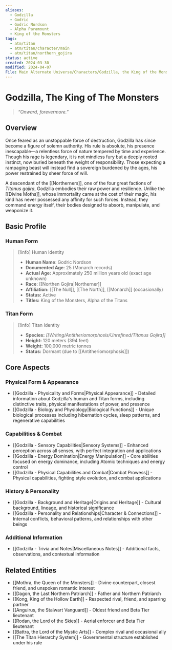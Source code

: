```yaml
---
aliases:
  - Godzilla
  - Godric
  - Godric Nordson
  - Alpha Paramount
  - King of the Monsters
tags:
  - atm/titan
  - atm/titan/character/main
  - atm/titan/northern_gojira
status: active
created: 2024-03-30
modified: 2024-04-07
File: Main Alternate Universe/Characters/Godzilla, the King of the Monsters.md
---
```


# **Godzilla, The King of The Monsters**

> _“Onward, forevermore.”_

## Overview

Once feared as an unstoppable force of destruction, Godzilla has since become a figure of solemn authority. His rule is absolute, his presence inescapable—a relentless force of nature tempered by time and experience. Though his rage is legendary, it is not mindless fury but a deeply rooted instinct, now buried beneath the weight of responsibility. Those expecting a rampaging beast will instead find a sovereign burdened by the ages, his power restrained by sheer force of will.

A descendant of the [[Northerners]], one of the four great factions of _Titanus gojira_, Godzilla embodies their raw power and resilience. Unlike the [[Divine Moths]], whose immortality came at the cost of their magic, his kind has never possessed any affinity for such forces. Instead, they command energy itself, their bodies designed to absorb, manipulate, and weaponize it.

## Basic Profile

### Human Form

> [!info] Human Identity
> - **Human Name**: Godric Nordson
> - **Documented Age**: 25 (Monarch records)
> - **Actual Age:** Approximately 250 million years old (exact age unknown)
> - **Race**: [[Northen Gojira|Northerner]]
> - **Affiliation:** [[The Null]], [[The North]], [[Monarch]] (occasionally)
> - **Status:** Active
> - **Titles:** King of the Monsters, Alpha of the Titans

### Titan Form

> [!info] Titan Identity
> - **Species:** _[[Writing/Antitheriomorphosis/Unrefined/Titanus Gojira]]_
> - **Height:** 120 meters (394 feet)
> - **Weight:** 100,000 metric tonnes
> - **Status:** Dormant (due to [[Antitheriomorphosis]])

## Core Aspects

### Physical Form & Appearance

- [[Godzilla - Physicality and Forms|Physical Appearance]] - Detailed information about Godzilla's human and Titan forms, including distinctive traits, physical manifestations of power, and presence
- [[Godzilla - Biology and Physiology|Biological Functions]] - Unique biological processes including hibernation cycles, sleep patterns, and regenerative capabilities

### Capabilities & Combat

- [[Godzilla - Sensory Capabilities|Sensory Systems]] - Enhanced perception across all senses, with perfect integration and applications
- [[Godzilla - Energy Domination|Energy Manipulation]] - Core abilities focused on energy dominance, including Atomic techniques and energy control
- [[Godzilla - Physical Capabilities and Combat|Combat Prowess]] - Physical capabilities, fighting style evolution, and combat applications

### History & Personality

- [[Godzilla - Background and Heritage|Origins and Heritage]] - Cultural background, lineage, and historical significance
- [[Godzilla - Personality and Relationships|Character & Connections]] - Internal conflicts, behavioral patterns, and relationships with other beings

### Additional Information

- [[Godzilla - Trivia and Notes|Miscellaneous Notes]] - Additional facts, observations, and contextual information

## Related Entities

- [[Mothra, the Queen of the Monsters]] - Divine counterpart, closest friend, and unspoken romantic interest
- [[Dagon, the Last Northern Patriarch]] - Father and Northern Patriarch
- [[Kong, King of the Hollow Earth]] - Respected rival, friend, and sparring partner
- [[Anguirus, the Stalwart Vanguard]] - Oldest friend and Beta Tier lieutenant
- [[Rodan, the Lord of the Skies]] - Aerial enforcer and Beta Tier lieutenant
- [[Battra, the Lord of the Mystic Arts]] - Complex rival and occasional ally
- [[The Titan Hierarchy System]] - Governmental structure established under his rule